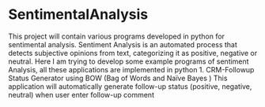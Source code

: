 # SentimentalAnalysis
This project will contain various programs developed in python for sentimental analysis. 
Sentiment Analysis is an automated process that detects subjective opinions from text, categorizing it as positive, negative or neutral. Here I am trying to develop some example programs of sentiment Analysis, all these applications are implemented in python 1.	CRM-Followup Status Generator using BOW (Bag of Words and Naïve Bayes )  This application will automatically generate follow-up status (positive, negative, neutral) when user enter follow-up comment
